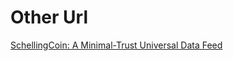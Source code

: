 # Other Url

[SchellingCoin: A Minimal-Trust Universal Data Feed](https://blog.ethereum.org/2014/03/28/schellingcoin-a-minimal-trust-universal-data-feed/)